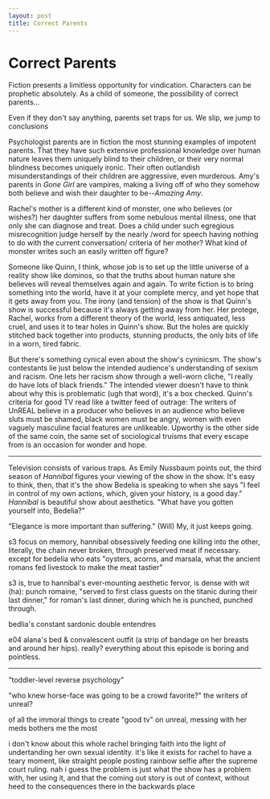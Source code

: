 ```yaml
---
layout: post
title: Correct Parents
---
```


# Correct Parents

Fiction presents a limitless opportunity for vindication. Characters can be prophetic absolutely. As a child of someone, the possibility of correct parents...

Even if they don't say anything, parents set traps for us. We slip, we jump to conclusions

Psychologist parents are in fiction the most stunning examples of impotent parents. That they have such extensive professional knowledge over human nature leaves them uniquely blind to their children, or their very normal blindness becomes uniquely ironic. Their often outlandish misunderstandings of their children are aggressive, even murderous. Amy's parents in *Gone Girl* are vampires, making a living off of who they somehow both believe and wish their daughter to be--*Amazing Amy*.

Rachel's mother is a different kind of monster, one who believes (or wishes?) her daughter suffers from some nebulous mental illness, one that only she can diagnose and treat. Does a child under such egregious misrecognition judge herself by the nearly /word for speech having nothing to do with the current conversation/ criteria of her mother? What kind of monster writes such an easily written off figure?

Someone like Quinn, I think, whose job is to set up the little universe of a reality show like dominos, so that the truths about human nature she believes will reveal themselves again and again. To write fiction is to bring something into the world, have it at your complete mercy, and yet hope that it gets away from you. The irony (and tension) of the show is that Quinn's show is successful because it's always getting away from her. Her protege, Rachel, works from a different theory of the world, less antiquated, less cruel, and uses it to tear holes in Quinn's show. But the holes are quickly stitched back together into products, stunning products, the only bits of life in a worn, tired fabric.

But there's something cynical even about the show's cyninicsm. The show's contestants lie just below the intended audience's understanding of sexism and racism. One lets her racism show through a well-worn cliche, "I really do have lots of black friends." The intended viewer doesn't have to think about why this is problematic (ugh that word), it's a box checked. Quinn's criteria for good TV read like a twitter feed of outrage: The writers of UnREAL believe in a producer who believes in an audience who believe sluts must be shamed, black women must be angry, women with even vaguely masculine facial features are unlikeable. Upworthy is the other side of the same coin, the same set of sociological truisms that every escape from is an occasion for wonder and hope.

---

Television consists of various traps. As Emily Nussbaum points out, the third season of *Hannibal* figures your viewing of the show in the show. It's easy to think, then, that it's the show Bedelia is speaking to when she says "I feel in control of my own actions, which, given your history, is a good day." *Hannibal* is beautiful show about aesthetics. "What have you gotten yourself into, Bedelia?"

"Elegance is more important than suffering." (Will) My, it just keeps going.

s3 focus on memory, hannibal obsessively feeding one killing into the other, literally, the chain never broken, through preserved meat if necessary. except for bedelia who eats "oysters, acorns, and marsala, what the ancient romans fed livestock to make the meat tastier"

s3 is, true to hannibal's ever-mounting aesthetic fervor, is dense with wit (ha): punch romaine, "served to first class guests on the titanic during their last dinner," for roman's last dinner, during which he is punched, punched through.

bedlia's constant sardonic double entendres

e04 alana's bed & convalescent outfit (a strip of bandage on her breasts and around her hips). really? everything about this episode is boring and pointless.

---

"toddler-level reverse psychology"

"who knew horse-face was going to be a crowd favorite?" the writers of unreal?

of all the immoral things to create "good tv" on unreal, messing with her meds bothers me the most

i don't know about this whole rachel bringing faith into the light of undertanding her own sexual identity. it's like it exists for rachel to have a teary moment, like straight people posting rainbow selfie after the supreme court ruling. nah i guess the problem is just what the show has a problem with, her using it, and that the coming out story is out of context, without heed to the consequences there in the backwards place